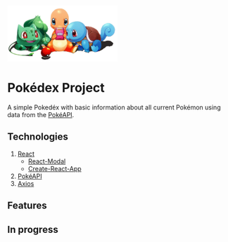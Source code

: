 <img src="src/img/starter-pokemon.jpg" width ='250'>

# Pokédex Project        
A simple Pokedéx with basic information about all current Pokémon using data from the [PokéAPI](https://pokeapi.co/).

## Technologies
1. [React](https://reactjs.org/)
   * [React-Modal](http://reactcommunity.org/react-modal/)
   * [Create-React-App](https://github.com/facebook/create-react-app)
2. [PokéAPI](https://github.com/PokeAPI)
3. [Axios](https://github.com/axios/axios)


## Features


## In progress



 
